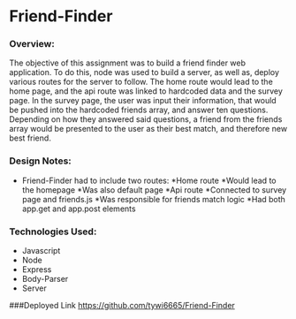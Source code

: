 # Friend-Finder

### Overview:

The objective of this assignment was to build a friend finder web application. To do this, node was used to build a server, as well as, deploy various routes for the server to follow. The home route would lead to the home page, and the api route was linked to hardcoded data and the survey page. In the survey page, the user was input their information, that would be pushed into the hardcoded friends array, and answer ten questions. Depending on how they answered said questions, a friend from the friends array would be presented to the user as their best match, and therefore new best friend.

### Design Notes:

* Friend-Finder had to include two routes:
    *Home route
        *Would lead to the homepage
        *Was also default page
    *Api route
        *Connected to survey page and friends.js
        *Was responsible for friends match logic
        *Had both app.get and app.post elements

### Technologies Used:

* Javascript
* Node
* Express
* Body-Parser
* Server

###Deployed Link
https://github.com/tywi6665/Friend-Finder